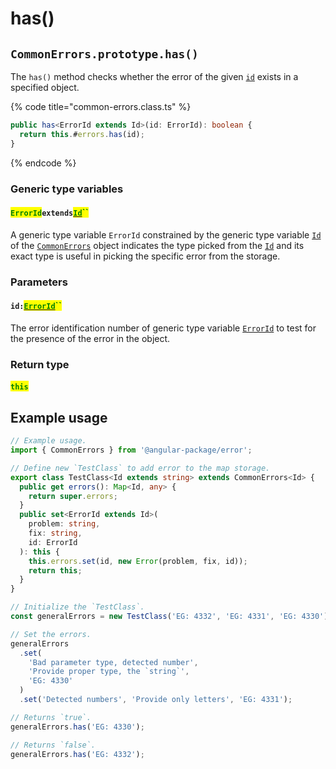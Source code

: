 # has()

## `CommonErrors.prototype.has()`

The `has()` method checks whether the error of the given [`id`](has.md#id-errorid) exists in a specified object.

{% code title="common-errors.class.ts" %}
```typescript
public has<ErrorId extends Id>(id: ErrorId): boolean {
  return this.#errors.has(id);
}
```
{% endcode %}

### Generic type variables

#### <mark style="color:green;">`ErrorId`</mark>`extends`[<mark style="color:green;">`Id`</mark>](../generic-type-variables.md#wrap-opening)<mark style="color:green;">``</mark>

A generic type variable `ErrorId` constrained by the generic type variable [`Id`](../generic-type-variables.md#commonerrors-less-than-id-greater-than) of the [`CommonErrors`](broken-reference) object indicates the type picked from the [`Id`](../generic-type-variables.md#commonerrors-less-than-id-greater-than) and its exact type is useful in picking the specific error from the storage.

### Parameters

#### `id:`[<mark style="color:green;">`ErrorId`</mark>](has.md#erroridextendsid)<mark style="color:green;">``</mark>

The error identification number of generic type variable [`ErrorId`](has.md#erroridextendsid) to test for the presence of the error in the object.

### Return type

#### <mark style="color:green;">`this`</mark>

## Example usage

```typescript
// Example usage.
import { CommonErrors } from '@angular-package/error';

// Define new `TestClass` to add error to the map storage.
export class TestClass<Id extends string> extends CommonErrors<Id> {
  public get errors(): Map<Id, any> {
    return super.errors;
  }
  public set<ErrorId extends Id>(
    problem: string,
    fix: string,
    id: ErrorId
  ): this {
    this.errors.set(id, new Error(problem, fix, id));
    return this;
  }
}

// Initialize the `TestClass`.
const generalErrors = new TestClass('EG: 4332', 'EG: 4331', 'EG: 4330');

// Set the errors.
generalErrors
  .set(
    'Bad parameter type, detected number',
    'Provide proper type, the `string`',
    'EG: 4330'
  )
  .set('Detected numbers', 'Provide only letters', 'EG: 4331');

// Returns `true`.
generalErrors.has('EG: 4330');

// Returns `false`.
generalErrors.has('EG: 4332');
```
